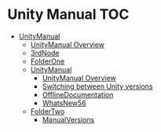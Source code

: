 Unity Manual TOC
================

 - [UnityManual]()
	 - [UnityManual Overview](UnityManual.md)
	 - [3rdNode](3rdNode.md)
	 - [FolderOne]()
	 - [UnityManual]()
		 - [UnityManual Overview](UnityManual_1.md)
		 - [Switching between Unity versions](SwitchingDocumentationVersions.md)
		 - [OfflineDocumentation](OfflineDocumentation.md)
		 - [WhatsNew56](WhatsNew56.md)
	 - [FolderTwo]()
		 - [ManualVersions](ManualVersions.md)

